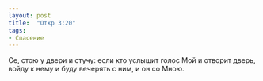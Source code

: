 ```yaml
---
layout: post
title:  "Откр 3:20"
tags:
- Спасение
---
```


Се, стою у двери и стучу: если кто услышит голос Мой и отворит дверь, войду к нему и буду вечерять с ним, и он со Мною.
